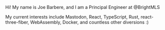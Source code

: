 Hi! My name is Joe Barbere, and I am a Principal Engineer at @BrightMLS

My current interests include Mastodon, React, TypeScript, Rust, react-three-fiber, WebAssembly, Docker, and countless other diversions :)

